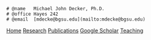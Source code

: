 
<div markdown="1" class="header">

<div markdown="1" class="contact" class="comment">

    # @name   Michael John Decker, Ph.D.
    # @office Hayes 242
    # @email  [mdecke@bgsu.edu](mailto:mdecke@bgsu.edu)

</div>

<div markdown="1" class="menu">

[Home](index.html "Home page")
[Research](research.html "A brief description of my research")
[Publications](publications.html "List of all publications")
[Google Scholar](https://scholar.google.com/citations?user=2E-jE6IAAAAJ&hl=en "Publications and # citations")
[Teaching](teaching.html "Previous teaching")

</div>



</div>
